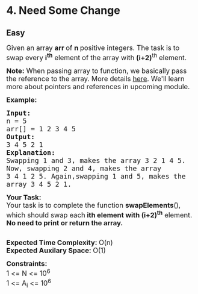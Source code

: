 # 4. Need Some Change
## Easy 
<div class="problem-statement">
                <p></p><p><span style="font-size:18px">Given an array <strong>arr&nbsp;</strong>of <strong>n&nbsp;</strong>positive integers. The task is to swap every <strong>i<sup>th</sup></strong> element of the array with <strong>(i+2)</strong><sup>th</sup> element.</span></p>

<p><span style="font-size:18px"><strong>Note:</strong> When passing array to function, we basically pass the reference to the array. More details <a href="https://stackoverflow.com/questions/14309136/passing-arrays-to-function-in-c" target="_blank">here</a>. We'll learn more about pointers and references in upcoming module.</span></p>

<p><span style="font-size:18px"><strong>Example:</strong></span></p>

<pre><span style="font-size:18px"><strong>Input:</strong>
n = 5
arr[] = 1 2 3 4 5
<strong>Output:
</strong>3 4 5 2 1
<strong>Explanation:
</strong>Swapping 1 and 3, makes the array 3 2 1 4 5.
Now, swapping 2 and 4, makes the array 
3 4 1 2 5. Again,swapping 1 and 5, makes the 
array 3 4 5 2 1.</span></pre>

<p><span style="font-size:18px"><strong>Your Task:</strong><br>
Your task is to complete the function <strong>swapElements</strong>(), which should swap each<strong> ith element with (i+2)<sup>th</sup></strong> element. <strong>No need to print or return the array.</strong></span><br>
&nbsp;</p>

<p><span style="font-size:18px"><strong>Expected Time Complexity:&nbsp;</strong>O(n)<br>
<strong>Expected Auxilary Space:&nbsp;</strong>O(1)</span></p>

<p><span style="font-size:18px"><strong>Constraints:</strong><br>
1 &lt;= N &lt;= 10<sup>6</sup><br>
1 &lt;= A<sub>i</sub> &lt;= 10<sup>6</sup></span></p>

<p>&nbsp;</p>
 <p></p>
            </div>